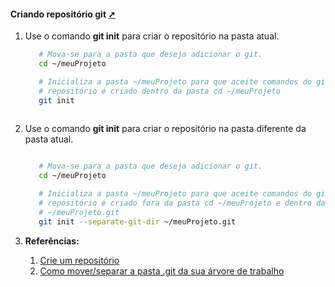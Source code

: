<!-- markdownlint-disable-next-line -->
#### Criando repositório git <a href="criando_repositorio_git.html" target="_blank" title="Pressione aqui para expandir este documento em nova aba." >  ➚ </a>

1. Use o comando **git init** para criar o repositório na pasta atual.

    ```sh
       # Mova-se para a pasta que deseja adicionar o git.
       cd ~/meuProjeto   

       # Inicializa a pasta ~/meuProjeto para que aceite comandos do git onde o 
       # repositório é criado dentro da pasta cd ~/meuProjeto   
       git init
        
    ```

2. Use o comando **git init** para criar o repositório na pasta diferente da pasta atual.

    ```sh

       # Mova-se para a pasta que deseja adicionar o git.
       cd ~/meuProjeto 

       # Inicializa a pasta ~/meuProjeto para que aceite comandos do git onde o 
       # repositório é criado fora da pasta cd ~/meuProjeto e dentro da pasta 
       # ~/meuProjeto.git
       git init --separate-git-dir ~/meuProjeto.git

    ```

3. **Referências:**
   1. [Crie um repositório](https://githowto.com/pt-BR/create_a_project)
   2. [Como mover/separar a pasta .git da sua árvore de trabalho](https://rakhesh.com/coding/how-to-move-separate-the-git-folder-out-of-your-working-tree/)
